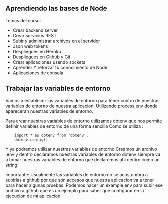 ## Aprendiendo las bases de Node

Temas del curso:

- Crear backend server
- Crear servicios REST
- Subir y administrar archivos en el servidor
- Json web tokens
- Despliegues en Heroku
- Despliegues en Github y Git
- Crear aplicaciones usando sockets
- Aprender Y reforzar tu conocimiento de Node
- Aplicaciones de consola

## Trabajar las variables de entorno

Vamos a establecer las variables de entorno para tener contro de nuestras variables de entorno de nuestra aplicacion.
Utilizando process.env donde apareceran nuestras variables de entorno.

Para crear nuestras variables de entorno utilizamos dotenv que nos permite definir variables de entorno de una forma sencilla
Como se utiliza :

```
    import * as dotenv from 'dotenv';
    dotenv.config()
```

Y ya podremos utilizar nuestras variables de entorno
Creamos un archivo .env y dentro declaramos nuestras variables de entorno dotenv siempre va a tomar nuestras variables de entorno que declaremos ahi dentro como un string.

Importante: Usualmente las variables de entorno no se acostumbra a subirlas a github por que son accesos que nuestra aplicacion va a tener para hacer algunas pruebas.
Podemos hacer un example.env para subir ese archivo a github que es un ejemplo para saber que configurar en la ejecucion de mi aplicacion.
